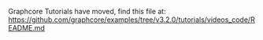 Graphcore Tutorials have moved, find this file at:
https://github.com/graphcore/examples/tree/v3.2.0/tutorials/videos_code/README.md
